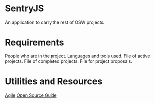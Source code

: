 # SentryJS

An application to carry the rest of OSW projects.

# Requirements

People who are in the project.
Languages and tools used.
File of active projects.
File of completed projects.
File for project proposals.

# Utilities and Resources

[Agile](https://slack-files.com/T2QJA5XNX-F47V1GVS6-6526848489 "Agile")
[Open Source Guide](https://opensource.guide/ "Open Source Guide")
